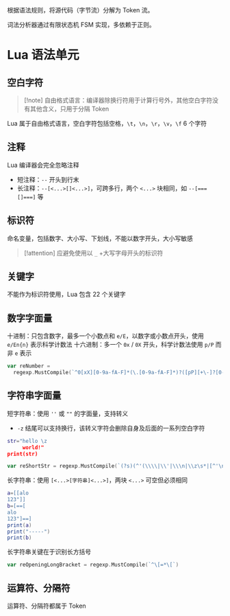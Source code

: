 根据语法规则，将源代码（字节流）分解为 Token 流。

词法分析器通过有限状态机 FSM 实现，多依赖于正则。
# Lua 语法单元
## 空白字符

> [!note] 自由格式语言：编译器除换行符用于计算行号外，其他空白字符没有其他含义，只用于分隔 Token

Lua 属于自由格式语言，空白字符包括空格，`\t`，`\n`，`\r`，`\v`，`\f` 6 个字符
## 注释

Lua 编译器会完全忽略注释
- 短注释：`--` 开头到行末
- 长注释：`--[<...>[]<...>]`，可跨多行，两个 `<...>` 块相同，如 `--[===[]===]` 等
## 标识符

命名变量，包括数字、大小写、下划线，不能以数字开头，大小写敏感

> [!attention] 应避免使用以 `_` +大写字母开头的标识符
## 关键字

不能作为标识符使用，Lua 包含 22 个关键字
## 数字字面量

十进制：只包含数字，最多一个小数点和 `e/E`，以数字或小数点开头，使用 `e/En{n}` 表示科学计数法
十六进制：多一个 `0x` / `0X` 开头，科学计数法使用 `p/P` 而非 `e` 表示

```go
var reNumber = 
  regexp.MustCompile(`^0[xX][0-9a-fA-F]*(\.[0-9a-fA-F]*)?([pP][+\-]?[0-9]+)?|^[0-9]*(\.[0-9]*)?([eE][+\-]?[0-9]+)?`)
```
## 字符串字面量

短字符串：使用 `''` 或 `""` 的字面量，支持转义
- `-z` 结尾可以支持换行，该转义字符会删除自身及后面的一系列空白字符

```lua
str="hello \z
     world!"
print(str)
```

```go
var reShortStr = regexp.MustCompile(`(?s)(^'(\\\\|\\'|\\\n|\\z\s*|[^'\n])*')|(^"(\\\\|\\"|\\\n|\\z\s*|[^"\n])*")`)
```

长字符串：使用 `[<...>[字符串]<...>]`，两块 `<...>` 可空但必须相同

```lua
a=[[alo
123"]]
b=[==[
alo
123"]==]
print(a)
print("-----")
print(b)
```

长字符串关键在于识别长方括号

```go
var reOpeningLongBracket = regexp.MustCompile(`^\[=*\[`)
```
## 运算符、分隔符

运算符、分隔符都属于 Token
